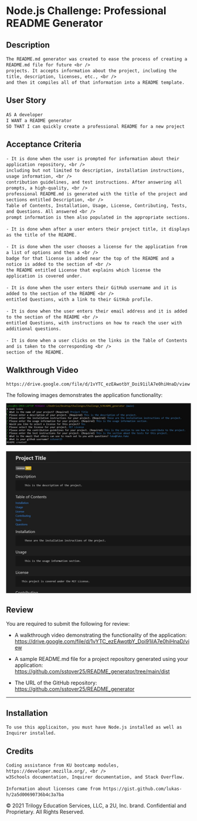 # Node.js Challenge: Professional README Generator

## Description

```
The README.md generator was created to ease the process of creating a README.md file for future <br />
projects. It accepts information about the project, including the title, description, licenses, etc., <br />
and then it compiles all of that information into a README template.
```

## User Story

```
AS A developer
I WANT a README generator
SO THAT I can quickly create a professional README for a new project
```

## Acceptance Criteria

```
- It is done when the user is prompted for information about their application repository, <br />
including but not limited to description, installation instructions, usage information, <br />
contribution guidelines, and test instructions. After answering all prompts, a high-quality, <br />
professional README.md is generated with the title of the project and sections entitled Description, <br />
Table of Contents, Installation, Usage, License, Contributing, Tests, and Questions. All answered <br />
prompt information is then also populated in the appropriate sections.

- It is done when after a user enters their project title, it displays as the title of the README.

- It is done when the user chooses a license for the application from a list of options and then a <br />
badge for that license is added near the top of the README and a notice is added to the section of <br />
the README entitled License that explains which license the application is covered under.

- It is done when the user enters their GitHub username and it is added to the section of the README <br />
entitled Questions, with a link to their GitHub profile.

- It is done when the user enters their email address and it is added to the section of the README <br />
entitled Questions, with instructions on how to reach the user with additional questions.

- It is done when a user clicks on the links in the Table of Contents and is taken to the corresponding <br />
section of the README.

```

## Walkthrough Video

```
https://drive.google.com/file/d/1vYTC_ezEAwotbY_Doi91ilA7e0hiHnaD/view
```

The following images demonstrates the application functionality:

![A code terminal shows a series of questions that have been answered after the user has run the command "node index" from the command line.](./assets/images/Terminal_demo.jpg)

![A README.md file that contains various elements, including the project title, a license badge, a description section, and a table of contents section.](./assets/images/README_output_demo.jpg)

## Review

You are required to submit the following for review:

- A walkthrough video demonstrating the functionality of the application: https://drive.google.com/file/d/1vYTC_ezEAwotbY_Doi91ilA7e0hiHnaD/view

- A sample README.md file for a project repository generated using your application: https://github.com/sstover25/README_generator/tree/main/dist

- The URL of the GitHub repository: https://github.com/sstover25/README_generator

---

## Installation

```
To use this applicaiton, you must have Node.js installed as well as Inquirer installed.

```

## Credits

```
Coding assistance from KU bootcamp modules, https://developer.mozilla.org/, <br />
w3Schools documentation, Inquirer documentation, and Stack Overflow.

Information about licenses came from https://gist.github.com/lukas-h/2a5d00690736b4c3a7ba

```

© 2021 Trilogy Education Services, LLC, a 2U, Inc. brand. Confidential and Proprietary. All Rights Reserved.
